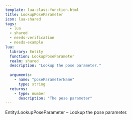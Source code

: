 ```yaml
---
template: lua-class-function.html
title: LookupPoseParameter
icon: lua-shared
tags:
  - lua
  - shared
  - needs-verification
  - needs-example
lua:
  library: Entity
  function: LookupPoseParameter
  realm: shared
  description: "Lookup the pose parameter."
  
  arguments:
    - name: "poseParameterName"
      type: string
  returns:
    - type: number
      description: "The pose parameter"
---
```


<div class="lua__search__keywords">
Entity:LookupPoseParameter &#x2013; Lookup the pose parameter.
</div>

